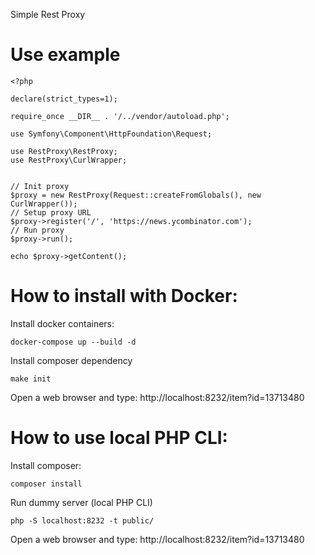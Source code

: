 Simple Rest Proxy

Use example
=========================

```
<?php

declare(strict_types=1);

require_once __DIR__ . '/../vendor/autoload.php';

use Symfony\Component\HttpFoundation\Request;

use RestProxy\RestProxy;
use RestProxy\CurlWrapper;


// Init proxy
$proxy = new RestProxy(Request::createFromGlobals(), new CurlWrapper());
// Setup proxy URL
$proxy->register('/', 'https://news.ycombinator.com');
// Run proxy
$proxy->run();

echo $proxy->getContent();

```

How to install with Docker:
=========================
Install docker containers:
```
docker-compose up --build -d
```

Install composer dependency

```
make init
```

Open a web browser and type: http://localhost:8232/item?id=13713480



How to use local PHP CLI:
=========================
Install composer:
```
composer install
```

Run dummy server (local PHP CLI)

```
php -S localhost:8232 -t public/
```

Open a web browser and type: http://localhost:8232/item?id=13713480

